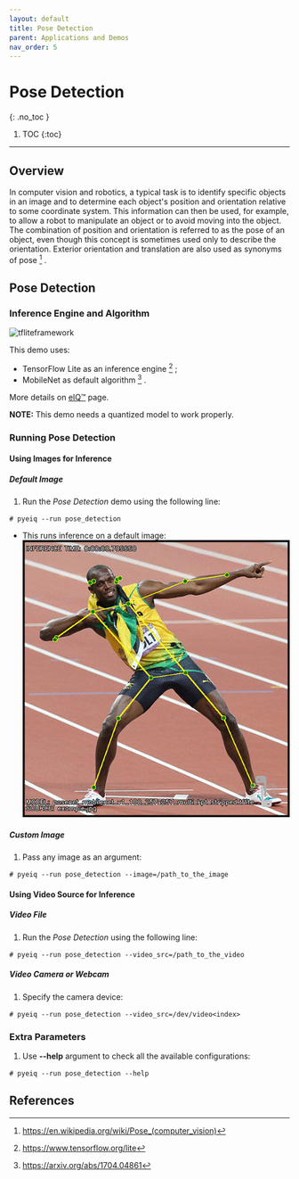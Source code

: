 ```yaml
---
layout: default
title: Pose Detection
parent: Applications and Demos
nav_order: 5
---
```


# **Pose Detection**
{: .no_toc }

1. TOC
{:toc}
---

## **Overview**

In computer vision and robotics, a typical task is to identify specific objects
in an image and to determine each object's position and orientation relative to
some coordinate system. This information can then be used, for example, to allow
a robot to manipulate an object or to avoid moving into the object.
The combination of position and orientation is referred to as the pose of an
object, even though this concept is sometimes used only to describe the
orientation. Exterior orientation and translation are also used as synonyms
of pose [^1] .

## **Pose Detection**

### **Inference Engine and Algorithm**

![tfliteframework][tflite]

This demo uses:

 * TensorFlow Lite as an inference engine [^2] ;
 * MobileNet as default algorithm [^3] .

More details on [eIQ™][eiq] page.

**NOTE:** This demo needs a quantized model to work properly.

### **Running Pose Detection**

#### **Using Images for Inference**

##### **Default Image**

1. Run the _Pose Detection_ demo using the following line:
```console
# pyeiq --run pose_detection
```
  * This runs inference on a default image:
  ![posenet_detection][image_eiqposedetection]

##### **Custom Image**

1. Pass any image as an argument:
```console
# pyeiq --run pose_detection --image=/path_to_the_image
```

#### **Using Video Source for Inference**

##### **Video File**

1. Run the _Pose Detection_ using the following line:
```console
# pyeiq --run pose_detection --video_src=/path_to_the_video
```

##### **Video Camera or Webcam**

1. Specify the camera device:
```console
# pyeiq --run pose_detection --video_src=/dev/video<index>
```

### **Extra Parameters**

1. Use **--help** argument to check all the available configurations:
```console
# pyeiq --run pose_detection --help
```

## **References**

[^1]: https://en.wikipedia.org/wiki/Pose_(computer_vision)
[^2]: https://www.tensorflow.org/lite
[^3]: https://arxiv.org/abs/1704.04861

[image_eiqposedetection]: ../media/demos/eIQPoseDetection/image_eiqposedetection_resized_logo.gif

[tflite]: https://img.shields.io/badge/TFLite-2.1.0-orange
[eiq]: https://www.nxp.com/design/software/development-software/eiq-ml-development-environment:EIQ
